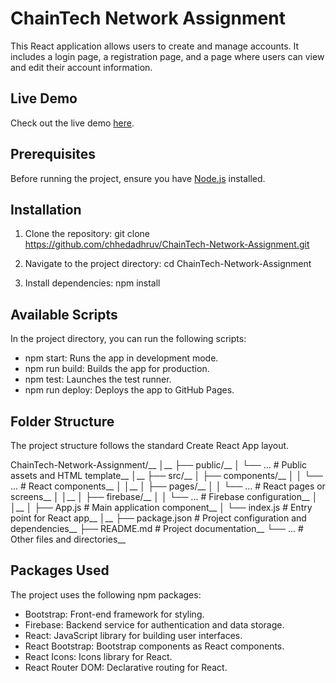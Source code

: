 # ChainTech Network Assignment

This React application allows users to create and manage accounts. It includes a login page, a registration page, and a page where users can view and edit their account information.

## Live Demo

Check out the live demo [here](https://chhedadhruv.github.io/ChainTech-Network-Assignment).

## Prerequisites

Before running the project, ensure you have [Node.js](https://nodejs.org/) installed.

## Installation

1. Clone the repository:
   git clone https://github.com/chhedadhruv/ChainTech-Network-Assignment.git

2. Navigate to the project directory:
    cd ChainTech-Network-Assignment

3. Install dependencies:
    npm install

## Available Scripts
In the project directory, you can run the following scripts:

* npm start: Runs the app in development mode.
* npm run build: Builds the app for production.
* npm test: Launches the test runner.
* npm run deploy: Deploys the app to GitHub Pages.

## Folder Structure
The project structure follows the standard Create React App layout.

ChainTech-Network-Assignment/__
│__
├── public/__
│   └── ...  # Public assets and HTML template__
│__
├── src/__
│   ├── components/__
│   │   └── ...  # React components__
│   │__
│   ├── pages/__
│   │   └── ...  # React pages or screens__
│   │__
│   ├── firebase/__
│   │   └── ...  # Firebase configuration__
│   │__
│   ├── App.js  # Main application component__
│   └── index.js  # Entry point for React app__
│__
├── package.json  # Project configuration and dependencies__
├── README.md  # Project documentation__
└── ...  # Other files and directories__

## Packages Used
The project uses the following npm packages:

* Bootstrap: Front-end framework for styling.
* Firebase: Backend service for authentication and data storage.
* React: JavaScript library for building user interfaces.
* React Bootstrap: Bootstrap components as React components.
* React Icons: Icons library for React.
* React Router DOM: Declarative routing for React.
